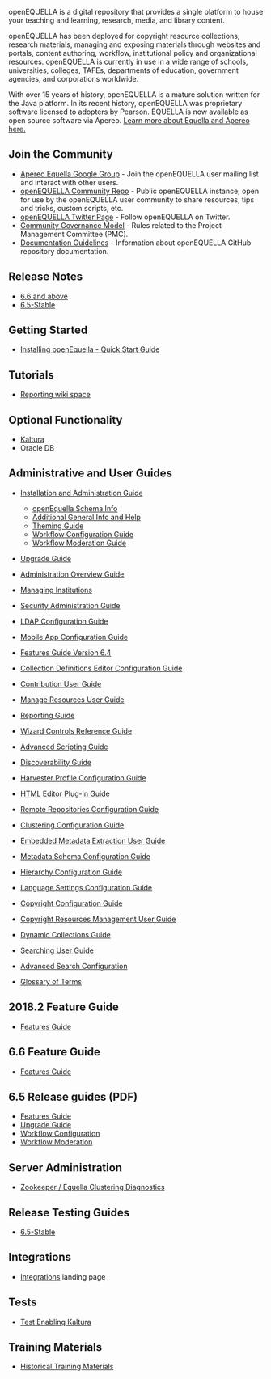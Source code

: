 openEQUELLA is a digital repository that provides a single platform to house your teaching and learning, research, media, and library content.

openEQUELLA has been deployed for copyright resource collections, research materials, managing and exposing materials through websites and portals, content authoring, workflow, institutional policy and organizational resources. openEQUELLA is currently in use in a wide range of schools, universities, colleges, TAFEs, departments of education, government agencies, and corporations worldwide.

With over 15 years of history, openEQUELLA is a mature solution written for the Java platform.  In its recent history, openEQUELLA was proprietary software licensed to adopters by Pearson.  EQUELLA is now available as open source software via Apereo. [Learn more about Equella and Apereo here.](https://www.apereo.org/projects/equella)

## Join the Community
* [Apereo Equella Google Group](https://groups.google.com/a/apereo.org/forum/#!forum/equella-users) - Join the openEQUELLA user mailing list and interact with other users.
* [openEQUELLA Community Repo](https://community.edalexcloud.com) - Public openEQUELLA instance, open for use by the openEQUELLA user community to share resources, tips and tricks, custom scripts, etc.
* [openEQUELLA Twitter Page](https://twitter.com/EQUELLA) - Follow openEQUELLA on Twitter.
* [Community Governance Model](community/CommunityGovernance.md) - Rules related to the Project Management Committee (PMC).
* [Documentation Guidelines](community/DocumentationGuidelines.md) - Information about openEQUELLA GitHub repository documentation.

## Release Notes
* [6.6 and above](https://version.equella.net/)
* [6.5-Stable](release-notes/ReleaseNotes-6.5-GA.md)

## Getting Started
* [Installing openEquella - Quick Start Guide](gettingstarted/InstallingEquella.md)

## Tutorials

* [Reporting wiki space](tutorials/reporting/README.md)

## Optional Functionality
* [Kaltura](https://github.com/equella/Equella-Kaltura)
* Oracle DB

## Administrative and User Guides
* [Installation and Administration Guide](guides/InstallationAdminGuide.md)
    * [openEquella Schema Info](guides/equella_schema.zip)
    * [Additional General Info and Help](guides/AdditionalGeneralInfoHelp.md)
    * [Theming Guide](guides/ThemingGuide.md)
    * [Workflow Configuration Guide](guides/WorkflowConfigurationGuide.md)
    * [Workflow Moderation Guide](guides/WorkflowModerationGuide.md)
* [Upgrade Guide](guides/UpgradeGuide.md)    

* [Administration Overview Guide](guides/AdministrationOverviewGuide.md)
* [Managing Institutions](guides/ManageInstitutions.md)
* [Security Administration Guide](guides/SecurityAdminGuide.md)
* [LDAP Configuration Guide](guides/LDAPConfigurationGuide.md)
* [Mobile App Configuration Guide](guides/MobileAppConfigurationGuide.md)
* [Features Guide Version 6.4](guides/FeaturesGuide.md)
* [Collection Definitions Editor Configuration Guide](guides/CollectionDefinitionsEditorConfigurationGuide.md)
* [Contribution User Guide](guides/ContributionUserGuide.md)
* [Manage Resources User Guide](guides/ManageResoursesUserGuide.md)
* [Reporting Guide](guides/ReportingGuide.md)
* [Wizard Controls Reference Guide](guides/WizardControlsReferenceGuide.md)
* [Advanced Scripting Guide](guides/AdvancedScriptingGuide.md)
* [Discoverability Guide](guides/DiscoverabilityGuide.md)
* [Harvester Profile Configuration Guide](guides/HarvesterProfileConfigurationGuide.md)
* [HTML Editor Plug-in Guide](guides/HTMLEditorPluginGuide.md)
* [Remote Repositories Configuration Guide](guides/RemoteRepositoriesConfigurationGuide.md)
* [Clustering Configuration Guide](guides/ClusteringConfigurationGuide.md)
* [Embedded Metadata Extraction User Guide](guides/EmbeddedMetadataExtractionUserGuide.md)
* [Metadata Schema Configuration Guide](guides/MetadataSchemaConfigurationGuide.md)
* [Hierarchy Configuration Guide](guides/HierarchyConfigurationGuide.md)
* [Language Settings Configuration Guide](guides/LanguageSettingsConfigurationGuide.md)
* [Copyright Configuration Guide](guides/CopyrightConfigurationGuides.md)
* [Copyright Resources Management User Guide](guides/CopyrightResourceManagementUserGuide.md)
* [Dynamic Collections Guide](guides/DynamicCollectionsGuide.md)
* [Searching User Guide](guides/SearchingUserGuide.md)
* [Advanced Search Configuration](guides/AdvancedSearchConfiguration.md)
* [Glossary of Terms](guides/GlossaryOfTerms.md)

## 2018.2 Feature Guide

* [Features Guide](guides/openEQUELLA-2018.2-FeaturesGuide.md)

## 6.6 Feature Guide

* [Features Guide](guides/EQUELLA%206.6%20Features%20Guide.pdf)

## 6.5 Release guides (PDF)

* [Features Guide](guides/EQUELLA%206.5%20Features%20Guide.pdf)
* [Upgrade Guide](guides/EQUELLA%206.5%20Upgrade%20Guide.pdf)
* [Workflow Configuration](guides/EQUELLA%206.5%20Workflow%20Configuration%20Guide.pdf)
* [Workflow Moderation](guides/EQUELLA%206.5%20Workflow%20Moderation%20Guide.pdf)

## Server Administration
* [Zookeeper / Equella Clustering Diagnostics](server-administration/ZookeeperClusterDiagnostics.md)

## Release Testing Guides
* [6.5-Stable](release-testing-guides/ReleaseTestingGuide-6.5-GA.md)

## Integrations
* [Integrations](integrations/Integrations.md) landing page

## Tests
* [Test Enabling Kaltura](tests/migration/64QA3-to-OS/TestEnablingKaltura.md)

## Training Materials
* [Historical Training Materials](guides/trainingmaterials)
